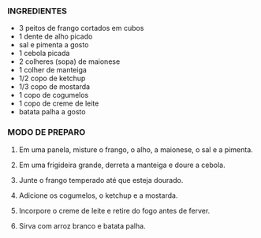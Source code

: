 ### INGREDIENTES

 * 3 peitos de frango cortados em cubos
 * 1 dente de alho picado
 * sal e pimenta a gosto
 * 1 cebola picada
 * 2 colheres (sopa) de maionese
 * 1 colher de manteiga
 * 1/2 copo de ketchup
 * 1/3 copo de mostarda
 * 1 copo de cogumelos
 * 1 copo de creme de leite
 * batata palha a gosto

### MODO DE PREPARO

 1. Em uma panela, misture o frango, o alho, a maionese, o sal e a pimenta.

 2. Em uma frigideira grande, derreta a manteiga e doure a cebola.

 3. Junte o frango temperado até que esteja dourado.

 4. Adicione os cogumelos, o ketchup e a mostarda.

 5. Incorpore o creme de leite e retire do fogo antes de ferver.

 6. Sirva com arroz branco e batata palha.